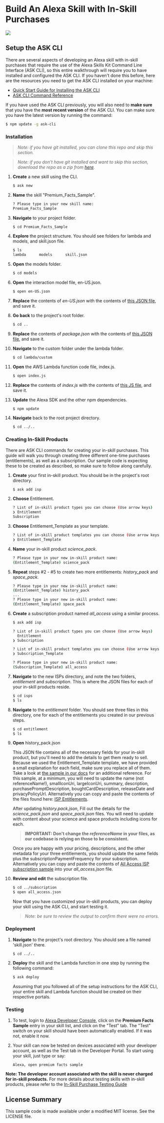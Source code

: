 # Build An Alexa Skill with In-Skill Purchases
<img src="https://m.media-amazon.com/images/G/01/mobile-apps/dex/alexa/alexa-skills-kit/tutorials/fact/header._TTH_.png" />

## Setup the ASK CLI
There are several aspects of developing an Alexa skill with in-skill purchases that require the use of the Alexa Skills Kit Command Line Interface (ASK CLI), so this entire walkthrough will require you to have installed and configured the ASK CLI.  If you haven't done this before, here are the resources you need to get the ASK CLI installed on your machine:

* [Quick Start Guide for Installing the ASK CLI](https://developer.amazon.com/docs/smapi/quick-start-alexa-skills-kit-command-line-interface.html)
* [ASK CLI Command Reference](https://developer.amazon.com/docs/smapi/ask-cli-command-reference.html)

If you have used the ASK CLI previously, you will also need to **make sure** that you have the **most recent version** of the ASK CLI.  You can make sure you have the latest version by running the command:

```bash
$ npm update -g ask-cli
```

### Installation

> _Note: if you have git installed, you can clone this repo and skip this section._

> _Note: if you don't have git installed and want to skip this section, download the repo as a zip from [here](https://github.com/alexa/skill-sample-nodejs-fact-in-skill-purchases/archive/master.zip)._

1. **Create** a new skill using the CLI.

	```bash
	$ ask new
	```

2. **Name** the skill "Premium_Facts_Sample".

	```bash
	? Please type in your new skill name:
 	Premium_Facts_Sample
	```


3. **Navigate** to your project folder.

	```bash
	$ cd Premium_Facts_Sample
	```

4. **Explore** the project structure.  You should see folders for lambda and models, and skill.json file.

	```bash
	$ ls
	lambda		models		skill.json
	```

5. **Open** the models folder.

	```bash
	$ cd models
	```

6. **Open** the interaction model file, en-US.json.

	```bash
	$ open en-US.json
	```

7. **Replace** the contents of *en-US.json* with the contents of [this JSON file](https://github.com/alexa/skill-sample-nodejs-fact-in-skill-purchases/blob/master/models/en-US.json), and save it.

8. **Go back** to the project's root folder.

	```bash
	$ cd ..
	```

9. **Replace** the contents of *package.json*  with the contents of [this JSON file](https://github.com/alexa/skill-sample-nodejs-fact-in-skill-purchases/blob/master/lambda/custom/package.json), and save it.

10. **Navigate** to the custom folder under the lambda folder.

	```bash
	$ cd lambda/custom
	```

11. **Open** the AWS Lambda function code file, index.js.

	```bash
	$ open index.js
	```

12. **Replace** the contents of *index.js* with the contents of [this JS file](https://github.com/alexa/skill-sample-nodejs-fact-in-skill-purchases/blob/master/lambda/custom/index.js), and save it.

13. **Update** the Alexa SDK and the other npm dependencies.

	```bash
	$ npm update
	```
1. **Navigate** back to the root project directory.

	```bash
	$ cd ../..
	```

### Creating In-Skill Products

There are ASK CLI commands for creating your in-skill purchases.  This guide will walk you through creating three different one-time purchases (entitlements), as well as a subscription.  Our sample code is expecting these to be created as described, so make sure to follow along carefully.

1. **Create** your first in-skill product.  You should be in the project's root directory.

	```bash
	$ ask add isp
	```

3. **Choose** Entitlement.

	```bash
	? List of in-skill product types you can choose (Use arrow keys)
	❯ Entitlement
  	Subscription
	```

4. **Choose** Entitlement_Template as your template.

	```bash
	? List of in-skill product templates you can choose (Use arrow keys)
	❯ Entitlement_Template
	```

5. **Name** your in-skill product *science_pack*.

	```bash
	? Please type in your new in-skill product name:
 	(Entitlement_Template) science_pack
	```

6. **Repeat** steps #2 - #5 to create two more entitlements: *history_pack* and *space_pack*.

	```bash
	? Please type in your new in-skill product name:
 	(Entitlement_Template) history_pack
	...
	? Please type in your new in-skill product name:
 	(Entitlement_Template) space_pack
	```

7. **Create** a subscription product named *all_access* using a similar process.

	```bash
	$ ask add isp

	? List of in-skill product types you can choose (Use arrow keys)
	  Entitlement
	❯ Subscription

	? List of in-skill product templates you can choose (Use arrow keys)
	❯ Subscription_Template

	? Please type in your new in-skill product name:
 	(Subscription_Template) all_access

8. **Navigate** to the new ISPs directory, and note the two folders, *entitlement* and *subscription*.  This is where the JSON files for each of your in-skill products reside.

	```bash
	$ cd isps
	$ ls
	```

9. **Navigate** to the *entitlement* folder.  You should see three files in this directory, one for each of the entitlements you created in our previous steps.

	```bash
	$ cd entitlement
	$ ls
	```

10. **Open** history_pack.json

	This JSON file contains all of the necessary fields for your in-skill product, but you'll need to add the details to get them ready to sell. Because we used the Entitlement_Template template, we have provided a small explanation for each field, make sure you replace all of them. Take a look at [the sample in our docs](https://developer.amazon.com/docs/smapi/isp-schemas.html#entitlement-schema) for an additional reference.  For this sample, at a minimum, you will need to update the name (not referenceName!), smallIconUri, largeIconUri, summary, description, purchasePromptDescription, boughtCardDescription, releaseDate and privacyPolicyUrl.  Alternatively you can copy and paste the contents of the files found here: [ISP Entitlements](https://github.com/alexa/skill-sample-nodejs-fact-in-skill-purchases/tree/master/isps.samples/entitlement).

	After updating *history.pack.json*, Fill out the details for the *science_pack.json* and *space_pack.json* files.  You will need to update with content about your science and space products including icons for each.

	> **IMPORTANT: Don't change the *referenceName* in your files, as our codebase is relying on those to be consistent.**

	Once you are happy with your pricing, descriptions, and the other metadata for your three entitlements, you should update the same fields plus the subscriptionPaymentFrequency for your subscription.  Alternatively you can copy and paste the contents of [All Access ISP subscription sample](https://raw.githubusercontent.com/alexa/skill-sample-nodejs-fact-in-skill-purchases/master/isps.samples/subscription/all_access.json) into your *all_access.json* file.

11. **Review and edit** the subscription file.

	```bash
	$ cd ../subscription
	$ open all_access.json
	```

	Now that you have customized your in-skill products, you can deploy your skill using the ASK CLI, and start testing it.

	> _Note: be sure to review the output to confirm there were no errors._

### Deployment

1. **Navigate** to the project's root directory. You should see a file named 'skill.json' there.

	```bash
	$ cd ../..
	```

2. **Deploy** the skill and the Lambda function in one step by running the following command:

	```bash
	$ ask deploy
	```
	Assuming that you followed all of the setup instructions for the ASK CLI, your entire skill and Lambda function should be created on their respective portals.


### Testing

1. To test, login to [Alexa Developer Console](https://developer.amazon.com/alexa/console/ask), click on the **Premium Facts Sample** entry in your skill list, and click on the "Test" tab.  The "Test" switch on your skill should have been automatically enabled.  If it was not, enable it now.

2. Your skill can now be tested on devices associated with your developer account, as well as the Test tab in the Developer Portal. To start using your skill, just type or say:

	```text
	Alexa, open premium facts sample
	```

**Note: The developer account associated with the skill is never charged for in-skill products.**  For more details about testing skills with in-skill products, please refer to the [In-Skill Purchase Testing Guide](https://developer.amazon.com/docs/in-skill-purchase/isp-test-guide.html)



## License Summary

This sample code is made available under a modified MIT license. See the LICENSE file.
